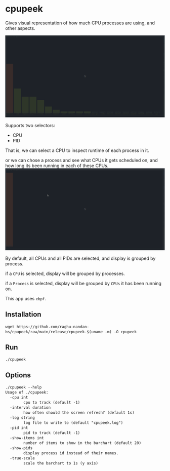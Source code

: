 # cpupeek

Gives visual representation of how much CPU processes are using, and other aspects.

![](samples/simple.gif)

Supports two selectors:
- CPU
- PID

That is, we can select a CPU to inspect runtime of each process in it.

or we can chose a process and see what CPUs it gets scheduled on, and how long its been running in each of these CPUs.
![](samples/per-pid.gif)

By default, all CPUs and all PIDs are selected, and display is grouped by process.

if a `CPU` is selected, display will be grouped by processes.

if a `Process` is selected, display will be grouped by `CPUs` it has been running on.

This app uses `ebpf`.

## Installation

```
wget https://github.com/raghu-nandan-bs/cpupeek/raw/main/release/cpupeek-$(uname -m) -O cpupeek
```

## Run

```
./cpupeek

```


## Options

```
./cpupeek --help
Usage of ./cpupeek:
  -cpu int
    	cpu to track (default -1)
  -interval duration
    	how often should the screen refresh? (default 1s)
  -log string
    	log file to write to (default "cpupeek.log")
  -pid int
    	pid to track (default -1)
  -show-items int
    	number of items to show in the barchart (default 20)
  -show-pids
    	display process id instead of their names.
  -true-scale
    	scale the barchart to 1s (y axis)
```
